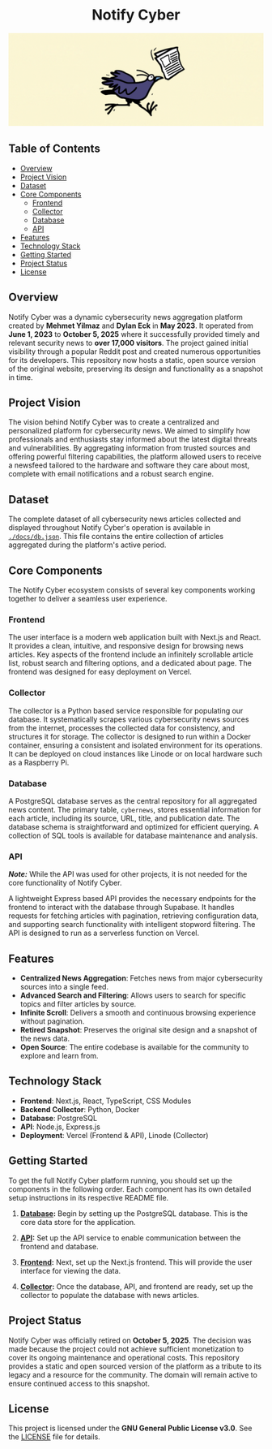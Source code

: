 <h1 align="center">Notify Cyber</h1>

<div align="center">
  <img src="./assets/images/background2.png" alt="Notify Cyber Logo" width="1000"/>
</div>

## Table of Contents

- [Overview](#overview)
- [Project Vision](#project-vision)
- [Dataset](#dataset)
- [Core Components](#core-components)
  - [Frontend](#frontend)
  - [Collector](#collector)
  - [Database](#database)
  - [API](#api)
- [Features](#features)
- [Technology Stack](#technology-stack)
- [Getting Started](#getting-started)
- [Project Status](#project-status)
- [License](#license)

## Overview

Notify Cyber was a dynamic cybersecurity news aggregation platform created by **Mehmet Yilmaz** and **Dylan Eck** in **May 2023**. It operated from **June 1, 2023** to **October 5, 2025** where it successfully provided timely and relevant security news to **over 17,000 visitors**. The project gained initial visibility through a popular Reddit post and created numerous opportunities for its developers. This repository now hosts a static, open source version of the original website, preserving its design and functionality as a snapshot in time.

## Project Vision

The vision behind Notify Cyber was to create a centralized and personalized platform for cybersecurity news. We aimed to simplify how professionals and enthusiasts stay informed about the latest digital threats and vulnerabilities. By aggregating information from trusted sources and offering powerful filtering capabilities, the platform allowed users to receive a newsfeed tailored to the hardware and software they care about most, complete with email notifications and a robust search engine.

## Dataset

The complete dataset of all cybersecurity news articles collected and displayed throughout Notify Cyber's operation is available in [`./docs/db.json`](./docs/db.json). This file contains the entire collection of articles aggregated during the platform's active period.

## Core Components

The Notify Cyber ecosystem consists of several key components working together to deliver a seamless user experience.

### Frontend

The user interface is a modern web application built with Next.js and React. It provides a clean, intuitive, and responsive design for browsing news articles. Key aspects of the frontend include an infinitely scrollable article list, robust search and filtering options, and a dedicated about page. The frontend was designed for easy deployment on Vercel.

### Collector

The collector is a Python based service responsible for populating our database. It systematically scrapes various cybersecurity news sources from the internet, processes the collected data for consistency, and structures it for storage. The collector is designed to run within a Docker container, ensuring a consistent and isolated environment for its operations. It can be deployed on cloud instances like Linode or on local hardware such as a Raspberry Pi.

### Database

A PostgreSQL database serves as the central repository for all aggregated news content. The primary table, `cybernews`, stores essential information for each article, including its source, URL, title, and publication date. The database schema is straightforward and optimized for efficient querying. A collection of SQL tools is available for database maintenance and analysis.

### API

**_Note:_** While the API was used for other projects, it is not needed for the core functionality of Notify Cyber.

A lightweight Express based API provides the necessary endpoints for the frontend to interact with the database through Supabase. It handles requests for fetching articles with pagination, retrieving configuration data, and supporting search functionality with intelligent stopword filtering. The API is designed to run as a serverless function on Vercel.

## Features

- **Centralized News Aggregation**: Fetches news from major cybersecurity sources into a single feed.
- **Advanced Search and Filtering**: Allows users to search for specific topics and filter articles by source.
- **Infinite Scroll**: Delivers a smooth and continuous browsing experience without pagination.
- **Retired Snapshot**: Preserves the original site design and a snapshot of the news data.
- **Open Source**: The entire codebase is available for the community to explore and learn from.

## Technology Stack

- **Frontend**: Next.js, React, TypeScript, CSS Modules
- **Backend Collector**: Python, Docker
- **Database**: PostgreSQL
- **API**: Node.js, Express.js
- **Deployment**: Vercel (Frontend & API), Linode (Collector)

## Getting Started

To get the full Notify Cyber platform running, you should set up the components in the following order. Each component has its own detailed setup instructions in its respective README file.

1.  **[Database](./database/README.md):** Begin by setting up the PostgreSQL database. This is the core data store for the application.

2.  **[API](./api/README.md):** Set up the API service to enable communication between the frontend and database.

3.  **[Frontend](./frontend/README.md):** Next, set up the Next.js frontend. This will provide the user interface for viewing the data.

4.  **[Collector](./collector/README.md):** Once the database, API, and frontend are ready, set up the collector to populate the database with news articles.

## Project Status

Notify Cyber was officially retired on **October 5, 2025**. The decision was made because the project could not achieve sufficient monetization to cover its ongoing maintenance and operational costs. This repository provides a static and open sourced version of the platform as a tribute to its legacy and a resource for the community. The domain will remain active to ensure continued access to this snapshot.

## License

This project is licensed under the **GNU General Public License v3.0**. See the [LICENSE](LICENSE) file for details.

